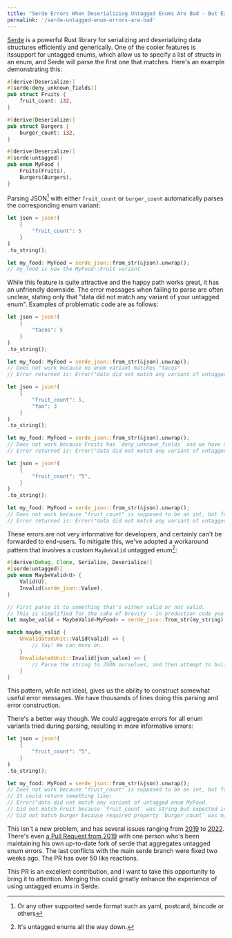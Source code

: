 ```yaml
---
title: "Serde Errors When Deserializing Untagged Enums Are Bad - But Easy to Make Better"
permalink: '/serde-untagged-enum-errors-are-bad'
---
```


[Serde](https://serde.rs/) is a powerful Rust library for serializing and deserializing data structures efficiently and generically. One of the cooler features is itssupport for untagged enums, which allow us to specify a list of structs in an enum, and Serde will parse the first one that matches. Here's an example demonstrating this:

```rust
#[derive(Deserialize)]
#[serde(deny_unknown_fields)]
pub struct Fruits {
    fruit_count: i32,
}

#[derive(Deserialize)]
pub struct Burgers {
    burger_count: i32,
}

#[derive(Deserialize)]
#[serde(untagged)]
pub enum MyFood {
    Fruits(Fruits),
    Burgers(Burgers),
}
```

Parsing JSON[^0] with either `fruit_count` or `burger_count` automatically parses the corresponding enum variant:

```rust
let json = json!(
    {
        "fruit_count": 5
    }
)
.to_string();

let my_food: MyFood = serde_json::from_str(&json).unwrap();
// my_food is now the MyFood::Fruit variant
```

While this feature is quite attractive and  the happy path works great, it has an unfriendly downside. The error messages when failing to parse are often unclear, stating only that "data did not match any variant of your untagged enum". Examples of problematic code are as follows:

```rust
let json = json!(
    {
        "tacos": 5
    }
)
.to_string();

let my_food: MyFood = serde_json::from_str(&json).unwrap();
// Does not work because no enum variant matches "tacos"
// Error returned is: Error("data did not match any variant of untagged enum MyFood")c
```

```rust
let json = json!(
    {
        "fruit_count": 5,
        "foo": 3
    }
)
.to_string();

let my_food: MyFood = serde_json::from_str(&json).unwrap();
// Does not work because Fruits has `deny_unknown_fields` and we have a field too much
// Error returned is: Error("data did not match any variant of untagged enum MyFood")c
```

```rust
let json = json!(
    {
        "fruit_count": "5",
    }
)
.to_string();

let my_food: MyFood = serde_json::from_str(&json).unwrap();
// Does not work because "fruit_count" is supposed to be an int, but found string
// Error returned is: Error("data did not match any variant of untagged enum MyFood")c
```

These errors are not very informative for developers, and certainly can't be forwarded to end-users. To mitigate this, we've adopted a workaround pattern that involves a custom `MaybeValid` untagged enum[^1]:
 
```rust
#[derive(Debug, Clone, Serialize, Deserialize)]
#[serde(untagged)]
pub enum MaybeValid<U> {
    Valid(U),
    Invalid(serde_json::Value),
}

// First parse it to something that's either valid or not valid.
// This is simplified for the sake of brevity - in production code you wouldn't unwrap here
let maybe_valid = MaybeValid<MyFood> = serde_json::from_str(my_string).unwrap();

match maybe_valid {
    UnvalidatedUnit::Valid(valid) => {
        // Yay! We can move on.
    }
    UnvalidatedUnit::Invalid(json_value) => {
        // Parse the string to JSON ourselves, and then attempt to build a sensible error message
    }
}
```

This pattern, while not ideal, gives us the ability to construct somewhat useful error messages. We have thousands of lines doing this parsing and error construction.

There's a better way though. We could aggregate errors for all enum variants tried during parsing, resulting in more informative errors:

```rust
let json = json!(
    {
        "fruit_count": "5",
    }
)
.to_string();

let my_food: MyFood = serde_json::from_str(&json).unwrap();
// Does not work because "fruit_count" is supposed to be an int, but found string.
// It could return something like: 
// Error("data did not match any variant of untagged enum MyFood.
// Did not match Fruit because `fruit_count` was string but expected integer.
// Did not match burger because required property `burger_count` was missing.")
```

This isn't a new problem, and has several issues ranging from [2019](https://github.com/serde-rs/serde/issues/773) to [2022](https://github.com/serde-rs/serde/issues/2157). There's even [a Pull Request from 2019](https://github.com/serde-rs/serde/pull/1544) with one person who's been maintaining his own up-to-date fork of serde that aggregates untagged enum errors. The last conflicts with the main serde branch were fixed two weeks ago. The PR has over 50 like reactions.

This PR is an excellent contribution, and I want to take this opportunity to bring it to attention. Merging this could greatly enhance the experience of using untagged enums in Serde.

[^0]: Or any other supported serde format such as yaml, postcard, bincode or others
[^1]: It's untagged enums all the way down.

